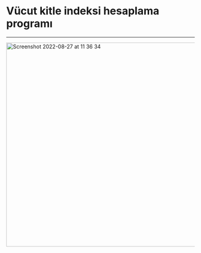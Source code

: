 # Vücut kitle indeksi hesaplama programı

---

<img width="547" alt="Screenshot 2022-08-27 at 11 36 34" src="https://user-images.githubusercontent.com/72032853/187022420-cb6c39e3-48b1-4c13-a0fe-19c2f522ef75.png">


 
